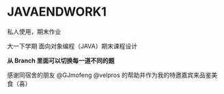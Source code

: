 # JAVAENDWORK1

私人使用，期末作业

大一下学期 面向对象编程（JAVA）期末课程设计

**从 Branch 里面可以切换每一道不同的题**

感谢同宿舍的朋友 @GJmofeng @velpros 的帮助并作为我的特邀嘉宾来品鉴美食（喜）
